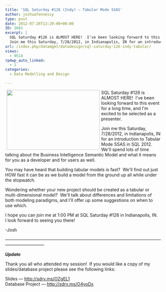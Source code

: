```yaml
---
title: 'SQL Saturday #126 (Indy) – Tabular Mode SSAS'
author: joshuafennessy
type: post
date: 2012-07-26T13:29:00+00:00
ID: 1681
excerpt: |
  SQL Saturday #126 is ALMOST HERE!  I've been looking forward to this event for a long time, and I'm excited to be selected as a presenter.
  Join me this Saturday, 7/28/2012, in Indianapolis, IN for an introduction to Tabular Mode SSAS in SQL 2012.  We'l&hellip;
url: /index.php/datamgmt/datadesign/sql-saturday-126-indy-tabular/
views:
  - 9514
rp4wp_auto_linked:
  - 1
categories:
  - Data Modelling and Design

---
```

<img style="float: left; margin-left: 5px; margin-right: 5px;" src="http://cdn.memegenerator.net/instances/400x/23994657.jpg" alt="" width="301" height="194" />

SQL Saturday #126 is ALMOST HERE!  I've been looking forward to this event for a long time, and I'm excited to be selected as a presenter.

Join me this Saturday, 7/28/2012, in Indianapolis, IN for an introduction to Tabular Mode SSAS in SQL 2012.  We'll spend lots of time talking about the Business Intelligence Semantic Model and what it means for you as a developer and for users as well.

You may have heard that building tabular models is fast?  We'll find out just HOW fast it can be as we build a model from the ground up all while under the stopwatch.

Wondering whether your new project should be created as a tabular or multi-dimensional model?  We'll talk about differences and limitations of both modeling paradigms, and I'll offer up some suggestions on when to use which.

I hope you can join me at 1:00 PM at SQL Saturday #126 in Indianapolis, IN.  I look forward to seeing you there!

-Josh

—————————————————————————————————————————————

_**Update**_

Thank you all who attended my session!  If you would like a copy of my slides/database project please see the following links:

Slides — http://sdrv.ms/OZgEL1  
Database Project — http://sdrv.ms/O4yoDx